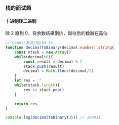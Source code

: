 ### 栈的面试题

#### 十进制转二进制

除 2 直到 0，将余数结果倒排，越往后的数越在高位

```typescript
// Codes/算法/栈/04.ts
function decimalToBinary(decimal:number):string{
    const stack = new Array()
    while(decimal>0){
        const result = decimal % 2
        stack.push(result)
        decimal = Math.floor(decimal/2)
    }
    let res = ''
    while(stack.length){
        res += stack.pop()
    }

    return res
}

console.log(decimalToBinary(35)) // 100011
```

#### 